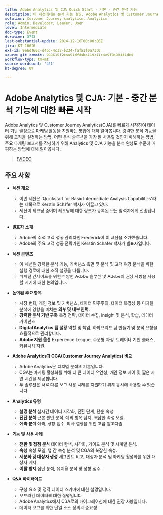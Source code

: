 ```yaml
---
title: Adobe Analytics 및 CJA Quick Start - 기본 - 중간 분석 기능
description: 이 세션에서는 분석 기능 설정, Adobe Analytics 및 Customer Journey Analytics 비교 및 마케팅 보고서에 대한 주요 기능에 대해 다룹니다.
solution: Customer Journey Analytics, Analytics
role: Admin, Developer, Leader, User
level: Intermediate
doc-type: Event
duration: 3783
last-substantial-update: 2024-12-10T00:00:00Z
jira: KT-16626
exl-id: 9e6df60c-d4bc-4c32-b234-fafa1f0a73c0
source-git-commit: 088615f28aa91dfd4ba119c11c4c9f8a89441d84
workflow-type: tm+mt
source-wordcount: '421'
ht-degree: 0%

---
```


# Adobe Analytics 및 CJA: 기본 - 중간 분석 기능에 대한 빠른 시작

Adobe Analytics 및 Customer Journey Analytics(CJA)를 빠르게 시작하여 데이터 기반 결정으로 마케팅 활동을 지원하는 방법에 대해 알아봅니다. 강력한 분석 기능을 위해 조직을 설정하는 방법, 어떤 분석 솔루션을 가장 잘 사용할 것인지 이해하는 방법, 주요 마케팅 보고서를 작성하기 위해 Analytics 및 CJA 기능을 분석 완성도 수준에 매핑하는 방법에 대해 알아봅니다.

>[!VIDEO](https://video.tv.adobe.com/v/3440933/?learn=on&enablevpops)

## 주요 사항

* **세션 개요**
   * 이번 세션은 &#39;Quickstart for Basic Intermediate Analysis Capabilities&#39;라는 제목으로 Kerstin Schäfer 박사가 이끌고 있다.
   * 세션이 레코딩 중이며 레코딩에 대한 링크가 등록된 모든 참석자에게 전송됩니다.

* **발표자 소개**
   * Adobe의 수석 고객 성공 관리자인 Frederick이 이 세션을 소개했습니다.
   * Adobe의 주요 고객 성공 전략가인 Kerstin Schäfer 박사가 발표자입니다.

* **세션 콘텐츠**
   * 이 세션은 강력한 분석 기능, 거버넌스 측면 및 분석 및 고객 여정 분석을 위한 실행 경로에 대한 조직 설정을 다룹니다.
   * 디지털 인사이트를 위한 다양한 Adobe 솔루션 및 Adobe의 권장 사항을 사용할 시기에 대한 논의입니다.

* **논의된 주요 항목**
   * 시장 변화, 개인 정보 및 거버넌스, 데이터 민주주의, 데이터 복잡성 등 디지털 분석에 영향을 미치는 **외부 및 내부 인력**.
   * **강력한 분석 기반 구축** 측정 전략, 데이터 수집, insight 및 분석, 학습, 데이터 거버넌스
   * **Digital Analytics 팀 설정** 역할 및 책임, 하이브리드 팀 만들기 및 분석 요청을 효율적으로 관리합니다.
   * **Adobe 지원 옵션** Experience League, 주문형 과정, 트레이너 기반 클래스, 커뮤니티 지원.

* **Adobe Analytics과 CGA(Customer Journey Analytics) 비교**
   * Adobe Analytics은 디지털 분석의 기본입니다.
   * CGA는 마케팅 활성화를 위해 더 큰 데이터 유연성, 개인 정보 제어 및 짧은 지연 시간을 제공합니다.
   * 두 솔루션은 서로 다른 보고 사용 사례를 지원하기 위해 동시에 사용할 수 있습니다.

* **Analytics 유형**
   * **설명 분석** 실시간 데이터 시각화, 전환 단계, 단순 속성.
   * **진단 분석** 근본 원인 분석, 예외 항목 탐지, 복잡한 속성 모델.
   * **예측 분석** 예측, 성향 점수, 의사 결정을 위한 고급 알고리즘

* **기능 및 사용 사례**
   * **전환 및 접점 분석** 데이터 탐색, 시각화, 가이드 분석 및 시계열 분석.
   * **속성** 속성 모델, 탭 간 속성 분석 및 CGA의 복잡한 속성.
   * **세분화 및 대상자 생성** 세그먼트 비교, 대상자 분석 및 마케팅 활성화를 위한 대상자 게시
   * **이탈 방지** 집단 분석, 유지율 분석 및 성향 점수.

* **Q&amp;A 하이라이트**
   * 구성 요소 및 정적 데이터 스키마에 대한 설명입니다.
   * 오프라인 데이터에 대한 설명입니다.
   * Adobe Analytics에서 CGA로의 마이그레이션에 대한 권장 사항입니다.
   * 데이터 보고를 위한 단일 소스 정의의 중요성.
